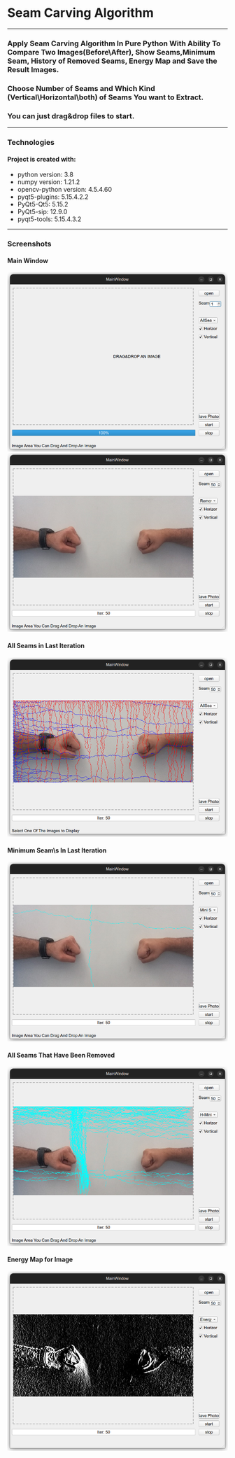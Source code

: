 # Seam Carving Algorithm
___
### Apply Seam Carving Algorithm In Pure Python With Ability To Compare Two Images(Before\After), Show Seams,Minimum Seam, History of Removed Seams, Energy Map and Save the Result Images.
### Choose Number of Seams and Which Kind (Vertical\Horizontal\both) of Seams You want to Extract.
### You can just drag&drop files to start.
___
### Technologies
#### Project is created with:
* python version: 3.8
* numpy version: 1.21.2
* opencv-python version: 4.5.4.60
* pyqt5-plugins: 5.15.4.2.2
* PyQt5-Qt5: 5.15.2
* PyQt5-sip: 12.9.0
* pyqt5-tools: 5.15.4.3.2
___
### Screenshots
#### Main Window

![Main](ScreenShots/Main1.png)
![Lunch](ScreenShots/Lunch1.png)

#### All Seams in Last Iteration
![AllSeams](ScreenShots/AllSeams1.png)
#### Minimum Seam\s In Last Iteration
![MiniSeam](ScreenShots/MiniSeam1.png)
#### All Seams That Have Been Removed 
![HistorySeams](ScreenShots/RemoveSeams1.png)
#### Energy Map for Image 
![EnergyMap](ScreenShots/EnergyMap1.png)
